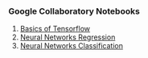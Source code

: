 ### Google Collaboratory Notebooks

1. [Basics of Tensorflow](https://colab.research.google.com/drive/1cWwJ1Q_DIVfoJJyJG_FMlJPkg52aFWat?usp=share_link)
2. [Neural Networks Regression](https://colab.research.google.com/drive/1i19qdUxZvrbyl1vncfyrbSXwxgYtM50A?usp=share_link)
3. [Neural Networks Classification](https://colab.research.google.com/drive/155-SBoSOd1e040omART0PYrE3cUvCRdl?usp=sharing)
